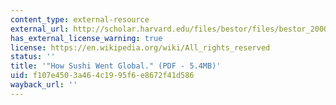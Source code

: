 ```yaml
---
content_type: external-resource
external_url: http://scholar.harvard.edu/files/bestor/files/bestor_2000_-_how_sushi_went_global.pdf?m=1431455874
has_external_license_warning: true
license: https://en.wikipedia.org/wiki/All_rights_reserved
status: ''
title: '"How Sushi Went Global." (PDF - 5.4MB)'
uid: f107e450-3a46-4c19-95f6-e8672f41d586
wayback_url: ''
---
```

